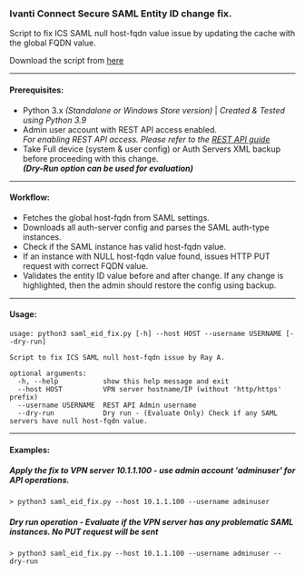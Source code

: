 ### Ivanti Connect Secure SAML Entity ID change fix.
Script to fix ICS SAML null host-fqdn value issue by updating the cache with the global FQDN value.

Download the script from [here](https://github.com/rayep/ics_saml_eid_fix/archive/refs/heads/master.zip)

---
#### Prerequisites:

- Python 3.x _(Standalone or Windows Store version)_ | _Created & Tested using Python 3.9_
- Admin user account with REST API access enabled. <br>
_For enabling REST API access. Please refer to the [REST API guide](https://help.ivanti.com/ps/help/en_US/ICS/22.x/apig/rest_api_soln_guide/ovw.htm#_Toc53640462)_
- Take Full device (system & user config) or Auth Servers XML backup before proceeding with this change. <br>
**_(Dry-Run option can be used for evaluation)_**

---
#### Workflow:

- Fetches the global host-fqdn from SAML settings.
- Downloads all auth-server config and parses the SAML auth-type instances.
- Check if the SAML instance has valid host-fqdn value.
- If an instance with NULL host-fqdn value found, issues HTTP PUT request with correct FQDN value.
- Validates the entity ID value before and after change. If any change is highlighted, then the admin should restore the config using backup. 

---
#### Usage:
```
usage: python3 saml_eid_fix.py [-h] --host HOST --username USERNAME [--dry-run]

Script to fix ICS SAML null host-fqdn issue by Ray A.

optional arguments:
  -h, --help           show this help message and exit
  --host HOST          VPN server hostname/IP (without 'http/https' prefix)
  --username USERNAME  REST API Admin username
  --dry-run            Dry run - (Evaluate Only) Check if any SAML servers have null host-fqdn value.
  ```
 
 ---
 #### Examples:
 
 ##### _Apply the fix to VPN server 10.1.1.100 - use admin account 'adminuser' for API operations._
 
 ```
 > python3 saml_eid_fix.py --host 10.1.1.100 --username adminuser
 ```
 
 ##### _Dry run operation - Evaluate if the VPN server has any problematic SAML instances. No PUT request will be sent_
 ```
 > python3 saml_eid_fix.py --host 10.1.1.100 --username adminuser --dry-run
 ```

